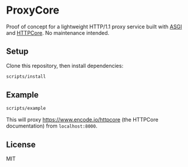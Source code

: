 # ProxyCore

Proof of concept for a lightweight HTTP/1.1 proxy service built with [ASGI](https://asgi.readthedocs.io) and [HTTPCore](https://github.com/encode/httpcore). No maintenance intended.

## Setup

Clone this repository, then install dependencies:

```bash
scripts/install
```

## Example

```bash
scripts/example
```

This will proxy https://www.encode.io/httpcore (the HTTPCore documentation) from `localhost:8000`.

## License

MIT
